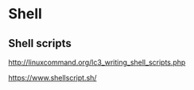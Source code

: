 # Shell

## Shell scripts
http://linuxcommand.org/lc3_writing_shell_scripts.php

https://www.shellscript.sh/

